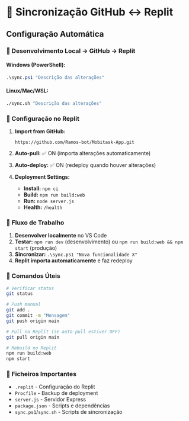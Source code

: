 # 🔄 Sincronização GitHub ↔ Replit

## Configuração Automática

### 📱 Desenvolvimento Local → GitHub → Replit

#### Windows (PowerShell):
```powershell
.\sync.ps1 "Descrição das alterações"
```

#### Linux/Mac/WSL:
```bash
./sync.sh "Descrição das alterações"
```

### 🔗 Configuração no Replit

1. **Import from GitHub:**
   ```
   https://github.com/Ramos-bot/Mobitask-App.git
   ```

2. **Auto-pull:** ✅ ON (importa alterações automaticamente)

3. **Auto-deploy:** ✅ ON (redeploy quando houver alterações)

4. **Deployment Settings:**
   - **Install:** `npm ci`
   - **Build:** `npm run build:web`
   - **Run:** `node server.js`
   - **Health:** `/health`

### 🚀 Fluxo de Trabalho

1. **Desenvolver localmente** no VS Code
2. **Testar:** `npm run dev` (desenvolvimento) ou `npm run build:web && npm start` (produção)
3. **Sincronizar:** `.\sync.ps1 "Nova funcionalidade X"`
4. **Replit importa automaticamente** e faz redeploy

### 🔧 Comandos Úteis

```bash
# Verificar status
git status

# Push manual
git add .
git commit -m "Mensagem"
git push origin main

# Pull no Replit (se auto-pull estiver OFF)
git pull origin main

# Rebuild no Replit
npm run build:web
npm start
```

### 📁 Ficheiros Importantes

- `.replit` - Configuração do Replit
- `Procfile` - Backup de deployment  
- `server.js` - Servidor Express
- `package.json` - Scripts e dependências
- `sync.ps1`/`sync.sh` - Scripts de sincronização
